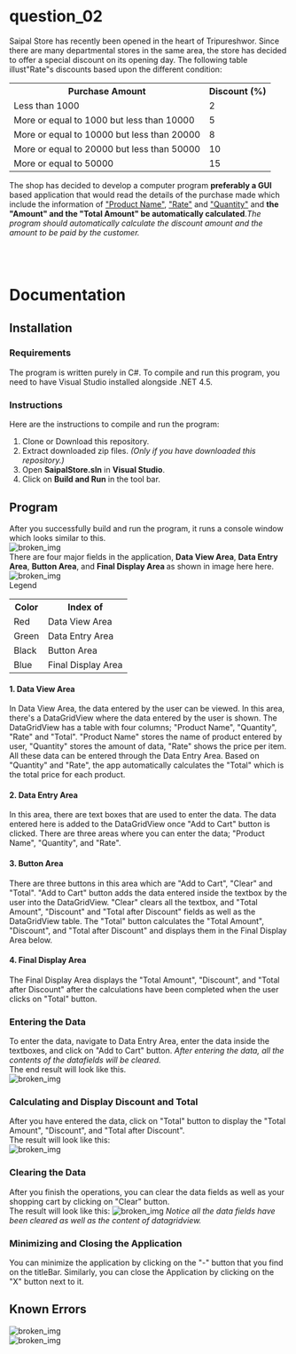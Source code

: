 # question_02
<p>Saipal Store has recently been opened in the heart of Tripureshwor. Since there are many departmental stores in the
  same area, the store has decided to offer a special discount on its opening day. The following table illust"Rate"s
  discounts based upon the different condition:
</p>
<table>
  <tr>
    <th>Purchase Amount</th>
    <th>Discount (%)</th>
  </tr>
  <tr>
    <td>Less than 1000</td>
    <td>2</td>
  </tr>
  <tr>
    <td>More or equal to 1000 but less than 10000</td>
    <td>5</td>
  </tr>
  <tr>
    <td>More or equal to 10000 but less than 20000</td>
    <td>8</td>
  </tr>
  <tr>
    <td>More or equal to 20000 but less than 50000</td>
    <td>10</td>
  </tr>
  <tr>
    <td> More or equal to 50000</td>
    <td>15</td>
  </tr>
</table>
<p>
  The shop has decided to develop a computer program <b>preferably a GUI</b> based application that would read the
  details of the purchase made which include the information of <ins>"Product Name"</ins>, <ins>"Rate"</ins> and
  <ins>"Quantity"</ins> and <b>the "Amount" and the "Total Amount" be automatically calculated</b>.<i>The program should
    automatically calculate the discount amount and the amount to be paid by the customer.</i>
</p><br><br>
<h1>Documentation</h1>
<h2>Installation</h2>
<h3>Requirements</h3>
<p>
  The program is written purely in C#. To compile and run this program, you need to have Visual Studio installed
  alongside .NET 4.5.
</p>
<h3>Instructions</h3>
<p>
  Here are the instructions to compile and run the program:
  <ol>
    <li>Clone or Download this repository.</li>
    <li>Extract downloaded zip files. <i>(Only if you have downloaded this repository.)</i></li>
    <li>Open <b>SaipalStore.sln</b> in <b>Visual Studio</b>. </li>
    <li>Click on <b>Build and Run</b> in the tool bar.</li>
  </ol>
</p>
<h2>Program</h2>
<p>After you successfully build and run the program, it runs a console window which looks similar to this.<br>
  <img src="images/screen1.png" alt="broken_img"><br>
  There are four major fields in the application, <b>Data View Area</b>, <b>
    Data Entry Area</b>, <b>Button Area</b>, and <b>Final Display Area
  </b> as shown in image here here. <br>
  <img src="images/screen1(labels).png" alt="broken_img">
  <br>
  <table>
    <thead>Legend</thead>
    <tr>
      <th>Color</th>
      <th>Index of</th>
    </tr>
    <tr>
      <td>Red</td>
      <td>Data View Area</td>
    </tr>
    <tr>
      <td>Green</td>
      <td>Data Entry Area</td>
    </tr>
    <tr>
      <td>Black</td>
      <td>Button Area</td>
    </tr>
    <tr>
      <td>Blue</td>
      <td>Final Display Area</td>
    </tr>
  </table>
  <h4>1. Data View Area</h4>
  In Data View Area, the data entered by the user can be viewed. In this area, there's a DataGridView where the data
  entered by the user is shown. The DataGridView has a table with four columns; "Product Name", "Quantity", "Rate" and
  "Total".
  "Product Name" stores the name of product entered by user, "Quantity" stores the amount of data, "Rate" shows the
  price per
  item. All these data can be entered through the Data Entry Area. Based on "Quantity" and "Rate", the app automatically
  calculates the "Total" which is the total price for each product.
  <h4>2. Data Entry Area</h4>
  In this area, there are text boxes that are used to enter the data. The data entered here is added to the DataGridView
  once "Add to Cart" button is clicked. There are three areas where you can enter the data; "Product Name", "Quantity",
  and "Rate".
  <h4>3. Button Area</h4>
  There are three buttons in this area which are "Add to Cart", "Clear" and "Total". "Add to Cart" button adds the data
  entered inside the textbox by the user into the DataGridView. "Clear" clears all the textbox, and "Total Amount",
  "Discount" and "Total after Discount" fields as well as the DataGridView table. The "Total" button calculates the
  "Total Amount", "Discount", and "Total after Discount" and displays them in the Final Display Area below.
  <h4>4. Final Display Area</h4>
  The Final Display Area displays the "Total Amount", "Discount", and "Total after Discount" after the calculations have
  been completed when the user clicks on "Total" button. <br>
  <h3>Entering the Data</h3>
  To enter the data, navigate to Data Entry Area, enter the data inside the textboxes, and click on "Add to Cart"
  button. <i>After entering the data, all the contents of the datafields will be cleared.</i><br>
  The end result will look like this. <br>
  <img src="images/screen2.png" alt="broken_img"><br>
  <h3>Calculating and Display Discount and Total</h3>
  After you have entered the data, click on "Total" button to display the "Total Amount", "Discount", and "Total after
  Discount". <br>
  The result will look like this: <br>
  <img src="images/screen3.png" alt="broken_img"><br>
  <h3>Clearing the Data</h3>
  After you finish the operations, you can clear the data fields as well as your shopping cart by clicking on "Clear"
  button. <br>
  The result will look like this:
  <img src="images/screen1.png" alt="broken_img">
  <i>Notice all the data fields have been cleared as well as the content of datagridview.</i>
  <h3>Minimizing and Closing the Application</h3>
  You can minimize the application by clicking on the "-" button
  that you find on the titleBar. Similarly, you can close the Application by clicking on the "X" button next to it.
</p>
<h2>Known Errors</h2>
<p>
  <img src="images/error1.png" alt="broken_img"><br>
  <img src="images/error2.png" alt="broken_img"><br>
</p>